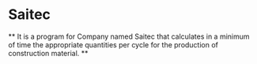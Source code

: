 # Saitec
** It is a program for Company named Saitec that calculates in a minimum of time the appropriate quantities per cycle for the production of construction material. **
